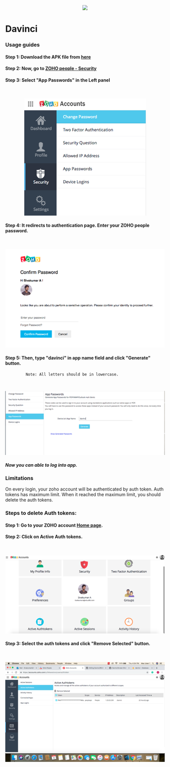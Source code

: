 <p align="center">
  <img src="https://visualbi.com/wp-content/uploads/visualbi-logo-175-60.png"/>
</p> 

# Davinci
### Usage guides

#### Step 1: Download the APK file from [here](https://expo.io/artifacts/11efd383-6d09-41c7-bb29-db8d9722c036)

#### Step 2: Now, go to [ZOHO people - Security](https://accounts.zoho.com/u/h#security/security_pwd)

#### Step 3: Select "App Passwords" in the Left panel
<br/>
<p align="center">
  <img src="./Screen%20Shot%202019-07-04%20at%2011.33.09%20AM.png"/>
</p>

#### Step 4: It redirects to authentication page. Enter your ZOHO people password.


<br/>
<p align="center">
  <img src="./Screen%20Shot%202019-07-04%20at%2011.36.53%20AM.png"/>
</p>

#### Step 5: Then, type "davinci" in app name field and click "Generate" button.
             Note: All letters should be in lowercase.
<br/>             
<p align="center">
  <img src="./Screen%20Shot%202019-07-04%20at%2011.37.56%20AM.png"/>
</p>  

####   *Now you can able to log into app.*

### Limitations

  On every login, your zoho account will be authenticated by auth token. Auth tokens has maximum limit. When it reached the maximum limit, you should delete the auth tokens.


### Steps to delete Auth tokens:

#### Step 1: Go to your ZOHO account [Home page](https://accounts.zoho.com/u/h#home).

#### Step 2: Click on Active Auth tokens.
<br/>             
<p align="center">
  <img src="./Screen%20Shot%202019-07-04%20at%204.29.29%20PM.png"/>
</p>

#### Step 3: Select the auth tokens and click "Remove Selected" button.
<br/>             
<p align="center">
  <img src="./Screen%20Shot%202019-07-04%20at%204.34.27%20PM.png"/>
</p>






